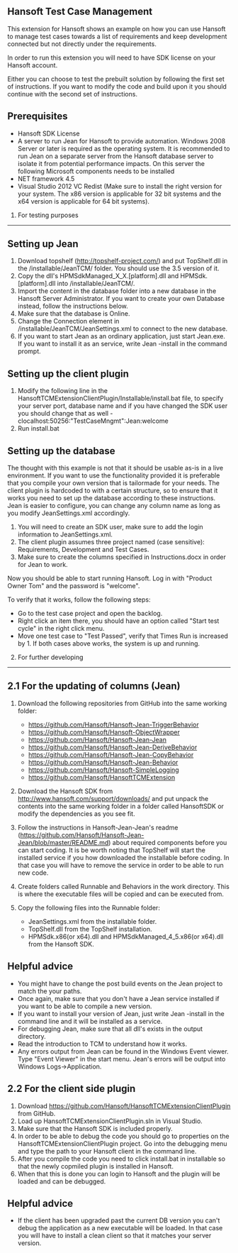 Hansoft Test Case Management
----------------------------
This extension for Hansoft shows an example on how you can use Hansoft to manage test cases towards a list of requirements and keep development connected but not directly under the requirements.

In order to run this extension you will need to have SDK license on your Hansoft account.

Either you can choose to test the prebuilt solution by following the first set of instructions. If you want to modify the code and build upon it you should continue with the second set of instructions.

Prerequisites
-----------------------
- Hansoft SDK License
- A server to run Jean for Hansoft to provide automation. Windows 2008 Server or later is required as the operating system. It is recommended to run Jean on a separate server from the Hansoft database server to isolate it from potential performance impacts.  On this server the following Microsoft components needs to be installed
- NET framework 4.5  
- Visual Studio 2012 VC Redist  (Make sure to install the right version for your system. The x86 version is applicable for 32 bit systems and the x64 version is applicable for 64 bit systems).


1. For testing purposes
-----------------------

Setting up Jean
-----------------------
1. Download topshelf (http://topshelf-project.com/) and put TopShelf.dll in the /installable/JeanTCM/ folder. You should use the 3.5 version of it.
2. Copy the dll's HPMSdkManaged_X_X.[platform].dll and HPMSdk.[platform].dll into /installable/JeanTCM/.
3. Import the content in the database folder into a new database in the Hansoft Server Administrator. If you want to create your own Database instead, follow the instructions below.
4. Make sure that the database is Online.
5. Change the Connection element in /installable/JeanTCM/JeanSettings.xml to connect to the new database.
6. If you want to start Jean as an ordinary application, just start Jean.exe. If you want to install it as an service, write Jean -install in the command prompt.

Setting up the client plugin
-----------------------
1. Modify the following line in the HansoftTCMExtensionClientPlugin/Installable/install.bat file, to specify your server port, database name and if you have changed the SDK user you should change that as well
	-clocalhost:50256:"TestCaseMngmt":Jean:welcome
2. Run install.bat

Setting up the database
-----------------------
The thought with this example is not that it should be usable as-is in a live environment. If you want to use the functionality provided it is preferable that you compile your own version that is tailormade for your needs.
The client plugin is hardcoded to with a certain structure, so to ensure that it works you need to set up the database according to these instructions. Jean is easier to configure, you can change any column name as long as you modify JeanSettings.xml accordingly. 
1. You will need to create an SDK user, make sure to add the login information to JeanSettings.xml.
2. The client plugin assumes three project named (case sensitive): Requirements, Development and Test Cases.
3. Make sure to create the columns specified in Instructions.docx in order for Jean to work. 


Now you should be able to start running Hansoft. Log in with "Product Owner Tom" and the password is "welcome".

To verify that it works, follow the following steps:
- Go to the test case project and open the backlog.
- Right click an item there, you should have an option called "Start test cycle" in the right click menu.
- Move one test case to "Test Passed", verify that Times Run is increased by 1.
If both cases above works, the system is up and running.

2. For further developing
-----------------------

2.1 For the updating of columns (Jean)
----------------------------------------------------
1. Download the following repositories from GitHub into the same working folder:
	- https://github.com/Hansoft/Hansoft-Jean-TriggerBehavior
	- https://github.com/Hansoft/Hansoft-ObjectWrapper
	- https://github.com/Hansoft/Hansoft-Jean-Jean
	- https://github.com/Hansoft/Hansoft-Jean-DeriveBehavior
	- https://github.com/Hansoft/Hansoft-Jean-CopyBehavior
	- https://github.com/Hansoft/Hansoft-Jean-Behavior
	- https://github.com/Hansoft/Hansoft-SimpleLogging
	- https://github.com/Hansoft/HansoftTCMExtension

2. Download the Hansoft SDK from http://www.hansoft.com/support/downloads/ and put unpack the contents into the same working folder
in a folder called HansoftSDK or modify the dependencies as you see fit. 

2. Follow the instructions in Hansoft-Jean-Jean's readme (https://github.com/Hansoft/Hansoft-Jean-Jean/blob/master/README.md) about required components before you can start coding. It is be worth noting that TopShelf will start the installed service if you
how downloaded the installable before coding. In that case you will have to remove the service in order to be able to run new code.

3. Create folders called Runnable and Behaviors in the work directory. This is where the executable files will be copied and can be executed from.

4. Copy the following files into the Runnable folder:
	- JeanSettings.xml from the installable folder.
	- TopShelf.dll from the TopShelf installation.
	- HPMSdk.x86(or x64).dll and HPMSdkManaged_4_5.x86(or x64).dll from the Hansoft SDK.

Helpful advice
----------------------------------------------------
- You might have to change the post build events on the Jean project to match the your paths.
- Once again, make sure that you don't have a Jean service installed if you want to be able to compile a new version.
- If you want to install your version of Jean, just write Jean -install in the command line and it will be installed as a service.
- For debugging Jean, make sure that all dll's exists in the output directory.
- Read the introduction to TCM to understand how it works.
- Any errors output from Jean can be found in the Windows Event viewer. Type "Event Viewer" in the start menu. Jean's errors will be output into Windows Logs->Application.

2.2 For the client side plugin
----------------------------------------------------
1. Download https://github.com/Hansoft/HansoftTCMExtensionClientPlugin from GitHub.
2. Load up HansoftTCMExtensionClientPlugin.sln in Visual Studio.
3. Make sure that the Hansoft SDK is included properly.
4. In order to be able to debug the code you should go to properties on the HansoftTCMExtensionClientPlugin project. Go into the debugging menu and type the path to your Hansoft client in the command line.
5. After you compile the code you need to click install.bat in installable so that the newly copmiled plugin is installed in Hansoft.
6. When that this is done you can login to Hansoft and the plugin will be loaded and can be debugged.

Helpful advice
----------------------------------------------------
- If the client has been upgraded past the current DB version you can't debug the application as a new executable will be loaded. In that case you will have to install a clean client so that it matches your server version.
